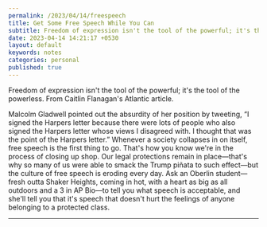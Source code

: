```yaml
---
permalink: /2023/04/14/freespeech
title: Get Some Free Speech While You Can
subtitle: Freedom of expression isn't the tool of the powerful; it's the tool of the powerless 
date: 2023-04-14 14:21:17 +0530
layout: default
keywords: notes
categories: personal
published: true
---
```


Freedom of expression isn't the tool of the powerful; it's the tool of the powerless. From Caitlin Flanagan's Atlantic article.

Malcolm Gladwell pointed out the absurdity of her position by tweeting, “I signed the Harpers letter because there were lots of people who also signed the Harpers letter whose views I disagreed with. I thought that was the point of the Harpers letter.” Whenever a society collapses in on itself, free speech is the first thing to go. That's how you know we're in the process of closing up shop. Our legal protections remain in place—that's why so many of us were able to smack the Trump piñata to such effect—but the culture of free speech is eroding every day. Ask an Oberlin student—fresh outta Shaker Heights, coming in hot, with a heart as big as all outdoors and a 3 in AP Bio—to tell you what speech is acceptable, and she'll tell you that it's speech that doesn't hurt the feelings of anyone belonging to a protected class.

---
